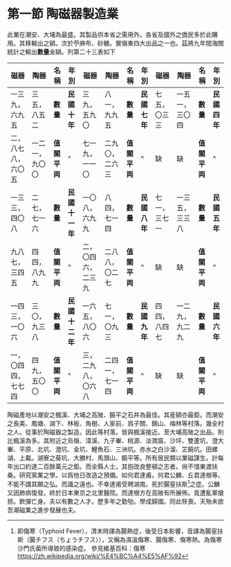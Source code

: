 # 第一節    陶磁器製造業

此業在潮安、大埔為最盛。其製品供本省之需用外。各省及國外之僑民多於此購用。其移輸出之額。次於苧麻布、砂糖。實嶺東四大出品之一也。茲將九年間海關統計之輸出**數量**金額。列第二十三表如下

| 磁器               | 陶器           | 名稱     | 年別   | 磁器               | 陶器           | 名稱     | 年別 | 磁器         | 陶器           | 名稱     | 年別 |
|--------------------|----------------|----------|------------|--------------------|----------------|----------|----------|--------------|----------------|----------|----------|
| 一三九，<br />六九五     | 三五，八五二   | **數量**     |   **民國十年**         | 三九，五九〇       | 八一，九九五   | **數量**     |  **民國七年**        | 七五，〇三三 | 一五一，三〇四 | **數量**     |  **民國四年**        |
| 二，<br />八七八，<br />六〇五 | 一二一，九〇〇 | **值關平両** |    ^        | 七一九，一一〇     | 二九〇，二六三 | **值關平両** |    ^      |     缺         |       缺         | **值關平両** |   ^       |
| 一三三，<br />四〇八     | 二七，七一六   | **數量**     | **民國十一年** | 一〇八，六九九     | 八四，七一四   | **數量**     | **民國八年** | 七一，三七一 | 一三五，三三八 | **數量**     | **民國五年** |
| 九八七，<br />三四五     | 四四，八九九   | **值關平両** |     ^       | 二，〇四六，二三九 | 二八八，〇二七 | **值關平両** |    ^      |      缺        |       缺         | **值關平両** |    ^      |
| 一四三，<br />一〇六     | 三〇，九三八   | **數量**     | **民國十二年** | 一六五，八〇六     | 七一，〇九三   | **數量**     | **民國九年** | 四四，八四七 | 一二九，九二九 | **數量**     | **民國六年** |
| 一，<br />〇四四，<br />七七四 | 四九，五〇〇   | **值關平両** |    ^        | 三，二九八，〇六八 | 二四一，七一四 | **值關平両** |   ^       |      缺        |      缺          | **值關平両** |    ^      |

陶磁產地以潮安之楓溪、大埔之高陂、饒平之石井為最佳。其産額亦最鉅。而潮安之長美、鳳塘、湖下、林板、角樹、人家前、爲子關、錦山、梅林等村落。幾全村之人。從事於陶磁器之製造。因此等村落。皆與楓溪接近。至大埔高陂之出品。則比楓溪為多。其附近之烏嶺、漳溪、九子輋、桃源、淡澗窩、沙坪、雙蘆坑、澄大輋、平原、北坑、澄坑、金坑、鯉魚石、三洲坑。赤水之白沙溜、芷饒坑。田螺湖、上載。湖寮之葵坑、大勝村、馬頭山、饒平等。所有居民類以業磁謀生。計每年出口約達二百餘萬元之鉅。而全縣人士。其抱改良整頓之志者。尙不惜東渡扶桑。研究窯業之學。以爲他日改造之預備。如何君達甫。何君公麟、丘君達根等。不能不謂其願之弘。而識之遠也。不幸達甫受聘湖南。死於腸窒扶斯[^1]之症。公麟又因肺病復發。終於日本東京之北里醫院。而達根方在高陂有所展佈。竟遭亂軍搶掠。飲彈亡身。夫以有數之人才。歷多年之勤劬。學成歸國。同此殀喪。天殆未欲吾潮磁業之進步發展也夫。

[^1]: 即傷寒（Typhoid Fever），清末時譯為腸熱症，後受日本影響，音譯為腸窒扶斯（腸チフス（ちょうチフス）），又稱為濕溫傷寒、腸傷寒、傷寒熱。為傷寒沙門氏菌所導致的感染症。
參見維基百科：傷寒
https://zh.wikipedia.org/wiki/%E4%BC%A4%E5%AF%92

